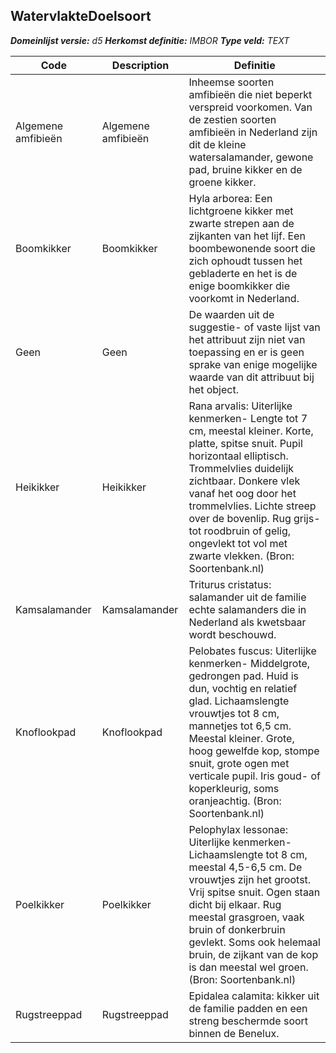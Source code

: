 ﻿## WatervlakteDoelsoort

*__Domeinlijst versie:__ d5*
*__Herkomst definitie:__ IMBOR*
*__Type veld:__ TEXT*

|__Code__ |__Description__ |__Definitie__	|
|	---	|	---	|   ---	| 
| Algemene amfibieën | Algemene amfibieën | Inheemse soorten amfibieën die niet beperkt verspreid voorkomen. Van de zestien soorten amfibieën in Nederland zijn dit de kleine watersalamander, gewone pad, bruine kikker en de groene kikker. |
| Boomkikker | Boomkikker | Hyla arborea: Een lichtgroene kikker met zwarte strepen aan de zijkanten van het lijf. Een boombewonende soort die zich ophoudt tussen het gebladerte en het is de enige boomkikker die voorkomt in Nederland. |
| Geen | Geen | De waarden uit de suggestie- of vaste lijst van het attribuut zijn niet van toepassing en er is geen sprake van enige mogelijke waarde van dit attribuut bij het object. |
| Heikikker | Heikikker | Rana arvalis: Uiterlijke kenmerken- Lengte tot 7 cm, meestal kleiner. Korte, platte, spitse snuit. Pupil horizontaal elliptisch. Trommelvlies duidelijk zichtbaar. Donkere vlek vanaf het oog door het trommelvlies. Lichte streep over de bovenlip. Rug grijs- tot roodbruin of gelig, ongevlekt tot vol met zwarte vlekken. (Bron: Soortenbank.nl) |
| Kamsalamander | Kamsalamander | Triturus cristatus: salamander uit de familie echte salamanders die in Nederland als kwetsbaar wordt beschouwd. |
| Knoflookpad | Knoflookpad | Pelobates fuscus: Uiterlijke kenmerken- Middelgrote, gedrongen pad. Huid is dun, vochtig en relatief glad. Lichaamslengte vrouwtjes tot 8 cm, mannetjes tot 6,5 cm. Meestal kleiner. Grote, hoog gewelfde kop, stompe snuit, grote ogen met verticale pupil. Iris goud- of koperkleurig, soms oranjeachtig. (Bron: Soortenbank.nl) |
| Poelkikker | Poelkikker | Pelophylax lessonae: Uiterlijke kenmerken- Lichaamslengte tot 8 cm, meestal 4,5-6,5 cm. De vrouwtjes zijn het grootst. Vrij spitse snuit. Ogen staan dicht bij elkaar. Rug meestal grasgroen, vaak bruin of donkerbruin gevlekt. Soms ook helemaal bruin, de zijkant van de kop is dan meestal wel groen. (Bron: Soortenbank.nl) |
| Rugstreeppad | Rugstreeppad | Epidalea calamita: kikker uit de familie padden en een streng beschermde soort binnen de Benelux. |
